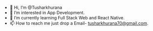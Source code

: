 - 👋 Hi, I’m @Tusharkhurana
- 👀 I’m interested in App Development.
- 🌱 I’m currently learning Full Stack Web and React Native.
- 📫 How to reach me just drop a Email- tusharkhurana70@gmail.com.

<!---
Tusharkhurana70/Tusharkhurana70 is a ✨ special ✨ repository because its `README.md` (this file) appears on your GitHub profile.
You can click the Preview link to take a look at your changes.
--->
